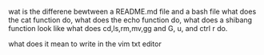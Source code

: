  wat is the differene bewtween a README.md file and a bash file 
 what does the cat function do,
 what does the echo function do,
what does a shibang function look like 
what does cd,ls,rm,mv,gg and G, u, and ctrl r do.  

what does it mean to write in the vim txt editor




